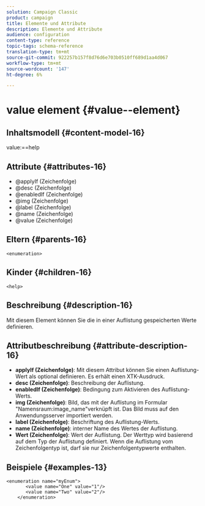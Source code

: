 ```yaml
---
solution: Campaign Classic
product: campaign
title: Elemente und Attribute
description: Elemente und Attribute
audience: configuration
content-type: reference
topic-tags: schema-reference
translation-type: tm+mt
source-git-commit: 922257b157f8d76d6e703b0510ff689d1aa4d067
workflow-type: tm+mt
source-wordcount: '147'
ht-degree: 6%

---
```



# value element {#value--element}

## Inhaltsmodell {#content-model-16}

value:==help

## Attribute {#attributes-16}

* @applyIf (Zeichenfolge)
* @desc (Zeichenfolge)
* @enabledIf (Zeichenfolge)
* @img (Zeichenfolge)
* @label (Zeichenfolge)
* @name (Zeichenfolge)
* @value (Zeichenfolge)

## Eltern {#parents-16}

`<enumeration>`

## Kinder {#children-16}

`<help>`

## Beschreibung {#description-16}

Mit diesem Element können Sie die in einer Auflistung gespeicherten Werte definieren.

## Attributbeschreibung {#attribute-description-16}

* **applyIf (Zeichenfolge)**: Mit diesem Attribut können Sie einen Auflistung-Wert als optional definieren. Es erhält einen XTK-Ausdruck.
* **desc (Zeichenfolge)**: Beschreibung der Auflistung.
* **enabledIf (Zeichenfolge)**: Bedingung zum Aktivieren des Auflistung-Werts.
* **img (Zeichenfolge)**: Bild, das mit der Auflistung im Formular &quot;Namensraum:image_name&quot;verknüpft ist. Das Bild muss auf den Anwendungsserver importiert werden.
* **label (Zeichenfolge)**: Beschriftung des Auflistung-Werts.
* **name (Zeichenfolge)**: interner Name des Wertes der Auflistung.
* **Wert (Zeichenfolge)**: Wert der Auflistung. Der Werttyp wird basierend auf dem Typ der Auflistung definiert. Wenn die Auflistung vom Zeichenfolgentyp ist, darf sie nur Zeichenfolgentypwerte enthalten.

## Beispiele {#examples-13}

```
<enumeration name="myEnum">
       <value name="One" value="1"/>
       <value name="Two" value="2"/>
    </enumeration>
```
